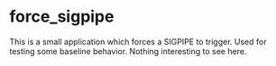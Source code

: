 # force_sigpipe
This is a small application which forces a SIGPIPE to trigger.
Used for testing some baseline behavior.
Nothing interesting to see here.
